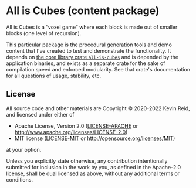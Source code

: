 All is Cubes (content package)
==============================

All is Cubes is a “voxel game” where each block is made out of smaller blocks (one level of recursion).

This particular package is the procedural generation tools and demo content that I've created to test and demonstrate the functionality. It depends on [the core library crate `all-is-cubes`][all-is-cubes] and is depended by the application binaries, and exists as a separate crate for the sake of compilation speed and enforced modularity. See that crate's documentation for all questions of usage, stability, etc.

[all-is-cubes]: https://crates.io/crates/all-is-cubes

License
-------

All source code and other materials are Copyright © 2020-2022 Kevin Reid, and licensed under either of

 * Apache License, Version 2.0
   ([LICENSE-APACHE](LICENSE-APACHE) or http://www.apache.org/licenses/LICENSE-2.0)
 * MIT license
   ([LICENSE-MIT](LICENSE-MIT) or http://opensource.org/licenses/MIT)

at your option. 

Unless you explicitly state otherwise, any contribution intentionally submitted
for inclusion in the work by you, as defined in the Apache-2.0 license, shall be
dual licensed as above, without any additional terms or conditions.
